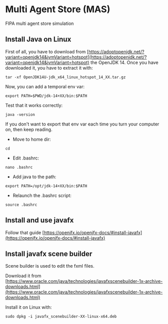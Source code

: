 # Multi Agent Store (MAS)
FIPA multi agent store simulation


## Install Java on Linux

First of all, you have to download from [https://adoptopenjdk.net/?variant=openjdk14&jvmVariant=hotspot](https://adoptopenjdk.net/?variant=openjdk14&jvmVariant=hotspot) the OpenJDK 14.
Once you have downloaded it, you have to extract it with:

`tar -xf OpenJDK14U-jdk_x64_linux_hotspot_14_XX.tar.gz`

Now, you can add a temporal env var:

`export PATH=$PWD/jdk-14+XX/bin:$PATH`

Test that it works correctly:

`java -version`

If you don't want to export that env var each time you turn your computer on, then keep reading.

* Move to home dir:

`cd`

* Edit .bashrc:

`nano .bashrc`

* Add java to the path:

`export PATH=/opt/jdk-14+XX/bin:$PATH`

* Relaunch the .bashrc script:

`source .bashrc`


## Install and use javafx

Follow that guide [https://openjfx.io/openjfx-docs/#install-javafx](https://openjfx.io/openjfx-docs/#install-javafx)

## Install javafx scene builder

Scene builder is used to edit the fxml files.

Download it from [https://www.oracle.com/java/technologies/javafxscenebuilder-1x-archive-downloads.html](https://www.oracle.com/java/technologies/javafxscenebuilder-1x-archive-downloads.html)

Install it on Linux with:

`sudo dpkg -i javafx_scenebuilder-XX-linux-x64.deb`